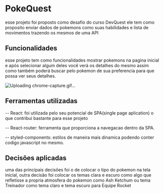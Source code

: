 # PokeQuest

esse projeto foi proposto como desafio do curso DevQuest ele tem como proposito enviar dados de pokemons como suas habilidades e lista de movimentos trazendo os mesmos de uma API

## Funcionalidades

esse projeto tem como funcionalidades mostrar pokemons na pagina inicial e após selecionar algum deles você verá os detalhes do mesmo assim como também poderá buscar pelo pokemon de sua preferencia para que possa ver seus detalhes.

![Uploading chrome-capture.gif…]()

## Ferramentas utilizadas

-- React: foi utilizada pelo seu potencial de SPA(single page aplication) o que contribui bastante para esse projeto

-- React-router: ferramenta que proporciona a navegacao dentro da SPA.

-- styled-components: estilos de maneira mais dinamica podendo conter codigo javascript no mesmo.

## Decisões aplicadas

uma das principais decisões foi o de colocar o tipo do pokemon na tela inicial, outra decisão foi colocar os temas clara e escuro como algo que refletisse a propria atmosfera do pokemon como Ash Ketchum ou tema Treinador como tema claro e tema escuro para Equipe Rocket

